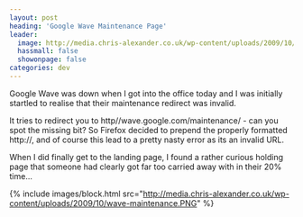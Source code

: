 ```yaml
---
layout: post
heading: 'Google Wave Maintenance Page'
leader:
  image: http://media.chris-alexander.co.uk/wp-content/uploads/2009/10/wave-maintenance.PNG
  hassmall: false
  showonpage: false
categories: dev
---
```


Google Wave was down when I got into the office today and I was initially startled to realise that their maintenance redirect was invalid.

It tries to redirect you to http//wave.google.com/maintenance/ - can you spot the missing bit? So Firefox decided to prepend the properly formatted http://, and of course this lead to a pretty nasty error as its an invalid URL.

When I did finally get to the landing page, I found a rather curious holding page that someone had clearly got far too carried away with in their 20% time...

{% include images/block.html src="http://media.chris-alexander.co.uk/wp-content/uploads/2009/10/wave-maintenance.PNG" %}
